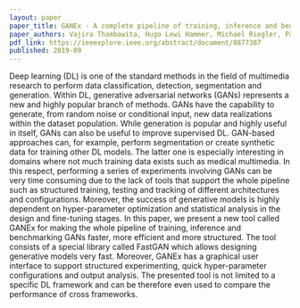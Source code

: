 ```yaml
---
layout: paper
paper_title: GANEx - A complete pipeline of training, inference and benchmarking GAN experiments
paper_authors: Vajira Thambawita, Hugo Lewi Hammer, Michael Riegler, Pål Halvorsen
pdf_link: https://ieeexplore.ieee.org/abstract/document/8877387
published: 2019-09
---
```


Deep learning (DL) is one of the standard methods in the field of multimedia research to perform data classification, detection, segmentation and generation. Within DL, generative adversarial networks (GANs) represents a new and highly popular branch of methods. GANs have the capability to generate, from random noise or conditional input, new data realizations within the dataset population. While generation is popular and highly useful in itself, GANs can also be useful to improve supervised DL. GAN-based approaches can, for example, perform segmentation or create synthetic data for training other DL models. The latter one is especially interesting in domains where not much training data exists such as medical multimedia. In this respect, performing a series of experiments involving GANs can be very time consuming due to the lack of tools that support the whole pipeline such as structured training, testing and tracking of different architectures and configurations. Moreover, the success of generative models is highly dependent on hyper-parameter optimization and statistical analysis in the design and fine-tuning stages. In this paper, we present a new tool called GANEx for making the whole pipeline of training, inference and benchmarking GANs faster, more efficient and more structured. The tool consists of a special library called FastGAN which allows designing generative models very fast. Moreover, GANEx has a graphical user interface to support structured experimenting, quick hyper-parameter configurations and output analysis. The presented tool is not limited to a specific DL framework and can be therefore even used to compare the performance of cross frameworks.